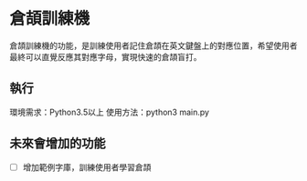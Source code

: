 # 倉頡訓練機
倉頡訓練機的功能，是訓練使用者記住倉頡在英文鍵盤上的對應位置，希望使用者最終可以直覺反應其對應字母，實現快速的倉頡盲打。  
  
## 執行
環境需求：Python3.5以上
使用方法：python3 main.py
  
## 未來會增加的功能
- [ ] 增加範例字庫，訓練使用者學習倉頡  

